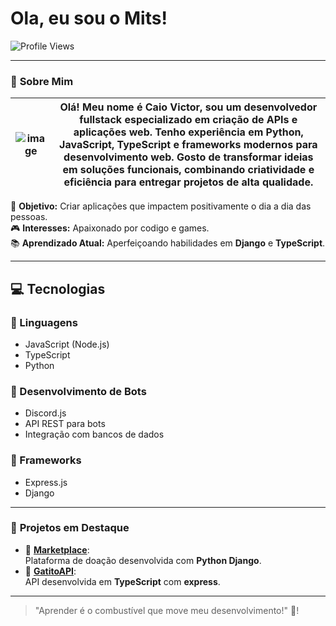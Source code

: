 # Ola, eu sou o Mits!

![Profile Views](https://komarev.com/ghpvc/?username=mitsukiie&color=red)

---

### 📝 **Sobre Mim**

| ![image](https://github.com/user-attachments/assets/b417f014-d701-4715-95d3-25981d2c7d73) | Olá! Meu nome é Caio Victor, sou um desenvolvedor fullstack especializado em criação de APIs e aplicações web. Tenho experiência em Python, JavaScript, TypeScript e frameworks modernos para desenvolvimento web. Gosto de transformar ideias em soluções funcionais, combinando criatividade e eficiência para entregar projetos de alta qualidade. |
|---|---| 

🎯 **Objetivo:** Criar aplicações que impactem positivamente o dia a dia das pessoas.  
🎮 **Interesses:** Apaixonado por codigo e games.  
📚 **Aprendizado Atual:** Aperfeiçoando habilidades em **Django** e **TypeScript**.

---

## 💻 Tecnologias  

### 🔹 Linguagens  
- JavaScript (Node.js)  
- TypeScript  
- Python  

### 🔹 Desenvolvimento de Bots  
- Discord.js  
- API REST para bots  
- Integração com bancos de dados  

### 🔹 Frameworks  
- Express.js
- Django    

---

### 🚀 **Projetos em Destaque**

- 🌟 [**Marketplace**](https://github.com/mitsukiie/marketplace):  
  Plataforma de doação desenvolvida com **Python Django**.
- 🛒 [**GatitoAPI**](https://github.com/mitsukiie/GatitoAPI):  
  API desenvolvida em **TypeScript** com **express**.

---

> "Aprender é o combustível que move meu desenvolvimento!" 🚀!


